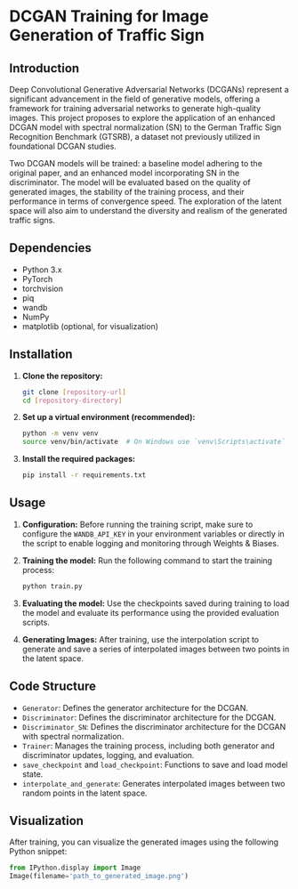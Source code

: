# DCGAN Training for Image Generation of Traffic Sign

## Introduction
Deep Convolutional Generative Adversarial Networks (DCGANs) represent a significant advancement in the field of generative models, offering a framework for training adversarial networks to generate high-quality images. This project proposes to explore the application of an enhanced DCGAN model with spectral normalization (SN) to the German Traffic Sign Recognition Benchmark (GTSRB), a dataset not previously utilized in foundational DCGAN studies. 

Two DCGAN models will be trained: a baseline model adhering to the original paper, and an enhanced model incorporating SN in the discriminator. The model will be evaluated based on the quality of generated images, the stability of the training process, and their performance in terms of convergence speed. The exploration of the latent space will also aim to understand the diversity and realism of the generated traffic signs.

## Dependencies
- Python 3.x
- PyTorch
- torchvision
- piq
- wandb
- NumPy
- matplotlib (optional, for visualization)

## Installation
1. **Clone the repository:**
   ```bash
   git clone [repository-url]
   cd [repository-directory]
   ```

2. **Set up a virtual environment (recommended):**
   ```bash
   python -m venv venv
   source venv/bin/activate  # On Windows use `venv\Scripts\activate`
   ```

3. **Install the required packages:**
   ```bash
   pip install -r requirements.txt
   ```

## Usage
1. **Configuration:**
   Before running the training script, make sure to configure the `WANDB_API_KEY` in your environment variables or directly in the script to enable logging and monitoring through Weights & Biases.

2. **Training the model:**
   Run the following command to start the training process:
   ```bash
   python train.py
   ```

3. **Evaluating the model:**
   Use the checkpoints saved during training to load the model and evaluate its performance using the provided evaluation scripts.

4. **Generating Images:**
   After training, use the interpolation script to generate and save a series of interpolated images between two points in the latent space.

## Code Structure
- `Generator`: Defines the generator architecture for the DCGAN.
- `Discriminator`: Defines the discriminator architecture for the DCGAN.
- `Discriminator_SN`: Defines the discriminator architecture for the DCGAN with spectral normalization.
- `Trainer`: Manages the training process, including both generator and discriminator updates, logging, and evaluation.
- `save_checkpoint` and `load_checkpoint`: Functions to save and load model state.
- `interpolate_and_generate`: Generates interpolated images between two random points in the latent space.

## Visualization
After training, you can visualize the generated images using the following Python snippet:
```python
from IPython.display import Image
Image(filename='path_to_generated_image.png')
```